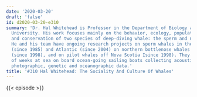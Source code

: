```yaml
---
date: '2020-03-20'
draft: 'false'
id: d2020-03-20-e310
summary: 'Dr. Hal Whitehead is Professor in the Department of Biology at Dalhousie
  University. His work focuses mainly on the behavior, ecology, population biology
  and conservation of two species of deep-diving whale: the sperm and northern bottlenose.
  He and his team have ongoing research projects on sperm whales in the eastern Pacific
  (since 1985) and Atlantic (since 2004) on northern bottlenose whales off Nova Scotia
  (since 1998), and on pilot whales off Nova Scotia Isince 1998). They spend periods
  of weeks at sea on board ocean-going sailing boats collecting acoustic, visual,
  photographic, genetic and oceanographic data.'
title: '#310 Hal Whitehead: The Sociality And Culture Of Whales'
---
```

{{< episode >}}
